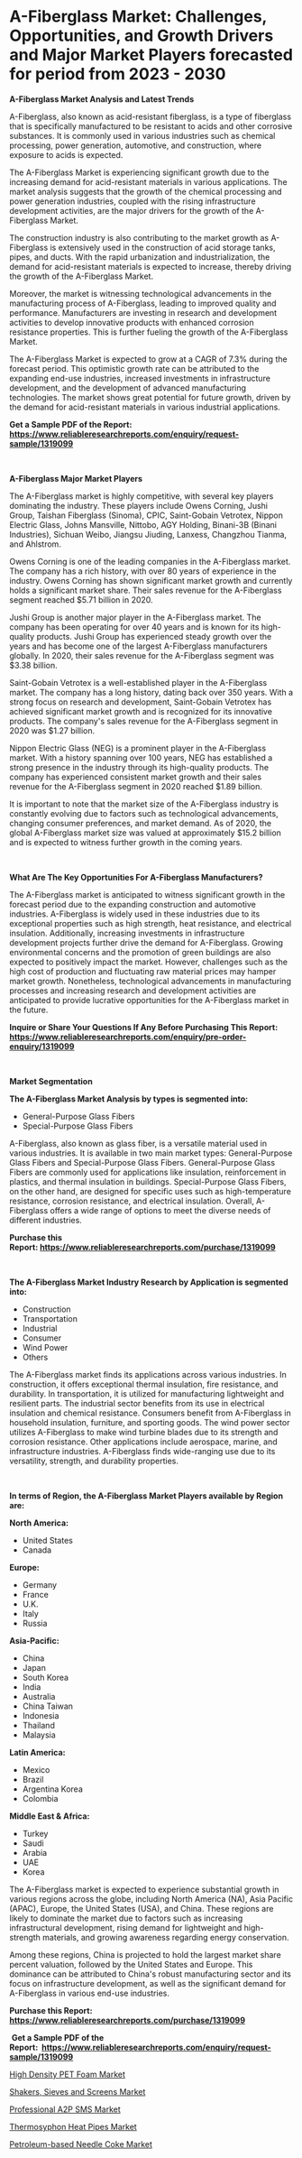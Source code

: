 <p><h1>A-Fiberglass Market: Challenges, Opportunities, and Growth Drivers and Major Market Players forecasted for period from 2023 - 2030</h1></p><p><strong>A-Fiberglass Market Analysis and Latest Trends</strong></p>
<p><p>A-Fiberglass, also known as acid-resistant fiberglass, is a type of fiberglass that is specifically manufactured to be resistant to acids and other corrosive substances. It is commonly used in various industries such as chemical processing, power generation, automotive, and construction, where exposure to acids is expected.</p><p>The A-Fiberglass Market is experiencing significant growth due to the increasing demand for acid-resistant materials in various applications. The market analysis suggests that the growth of the chemical processing and power generation industries, coupled with the rising infrastructure development activities, are the major drivers for the growth of the A-Fiberglass Market.</p><p>The construction industry is also contributing to the market growth as A-Fiberglass is extensively used in the construction of acid storage tanks, pipes, and ducts. With the rapid urbanization and industrialization, the demand for acid-resistant materials is expected to increase, thereby driving the growth of the A-Fiberglass Market.</p><p>Moreover, the market is witnessing technological advancements in the manufacturing process of A-Fiberglass, leading to improved quality and performance. Manufacturers are investing in research and development activities to develop innovative products with enhanced corrosion resistance properties. This is further fueling the growth of the A-Fiberglass Market.</p><p>The A-Fiberglass Market is expected to grow at a CAGR of 7.3% during the forecast period. This optimistic growth rate can be attributed to the expanding end-use industries, increased investments in infrastructure development, and the development of advanced manufacturing technologies. The market shows great potential for future growth, driven by the demand for acid-resistant materials in various industrial applications.</p></p>
<p><strong>Get a Sample PDF of the Report:&nbsp; <a href="https://www.reliableresearchreports.com/enquiry/request-sample/1319099">https://www.reliableresearchreports.com/enquiry/request-sample/1319099</a></strong></p>
<p>&nbsp;</p>
<p><strong>A-Fiberglass Major Market Players</strong></p>
<p><p>The A-Fiberglass market is highly competitive, with several key players dominating the industry. These players include Owens Corning, Jushi Group, Taishan Fiberglass (Sinoma), CPIC, Saint-Gobain Vetrotex, Nippon Electric Glass, Johns Mansville, Nittobo, AGY Holding, Binani-3B (Binani Industries), Sichuan Weibo, Jiangsu Jiuding, Lanxess, Changzhou Tianma, and Ahlstrom.</p><p>Owens Corning is one of the leading companies in the A-Fiberglass market. The company has a rich history, with over 80 years of experience in the industry. Owens Corning has shown significant market growth and currently holds a significant market share. Their sales revenue for the A-Fiberglass segment reached $5.71 billion in 2020.</p><p>Jushi Group is another major player in the A-Fiberglass market. The company has been operating for over 40 years and is known for its high-quality products. Jushi Group has experienced steady growth over the years and has become one of the largest A-Fiberglass manufacturers globally. In 2020, their sales revenue for the A-Fiberglass segment was $3.38 billion.</p><p>Saint-Gobain Vetrotex is a well-established player in the A-Fiberglass market. The company has a long history, dating back over 350 years. With a strong focus on research and development, Saint-Gobain Vetrotex has achieved significant market growth and is recognized for its innovative products. The company's sales revenue for the A-Fiberglass segment in 2020 was $1.27 billion.</p><p>Nippon Electric Glass (NEG) is a prominent player in the A-Fiberglass market. With a history spanning over 100 years, NEG has established a strong presence in the industry through its high-quality products. The company has experienced consistent market growth and their sales revenue for the A-Fiberglass segment in 2020 reached $1.89 billion.</p><p>It is important to note that the market size of the A-Fiberglass industry is constantly evolving due to factors such as technological advancements, changing consumer preferences, and market demand. As of 2020, the global A-Fiberglass market size was valued at approximately $15.2 billion and is expected to witness further growth in the coming years.</p></p>
<p>&nbsp;</p>
<p><strong>What Are The Key Opportunities For A-Fiberglass Manufacturers?</strong></p>
<p><p>The A-Fiberglass market is anticipated to witness significant growth in the forecast period due to the expanding construction and automotive industries. A-Fiberglass is widely used in these industries due to its exceptional properties such as high strength, heat resistance, and electrical insulation. Additionally, increasing investments in infrastructure development projects further drive the demand for A-Fiberglass. Growing environmental concerns and the promotion of green buildings are also expected to positively impact the market. However, challenges such as the high cost of production and fluctuating raw material prices may hamper market growth. Nonetheless, technological advancements in manufacturing processes and increasing research and development activities are anticipated to provide lucrative opportunities for the A-Fiberglass market in the future.</p></p>
<p><strong>Inquire or Share Your Questions If Any Before Purchasing This Report: <a href="https://www.reliableresearchreports.com/enquiry/pre-order-enquiry/1319099">https://www.reliableresearchreports.com/enquiry/pre-order-enquiry/1319099</a></strong></p>
<p>&nbsp;</p>
<p><strong>Market Segmentation</strong></p>
<p><strong>The A-Fiberglass Market Analysis by types is segmented into:</strong></p>
<p><ul><li>General-Purpose Glass Fibers</li><li>Special-Purpose Glass Fibers</li></ul></p>
<p><p>A-Fiberglass, also known as glass fiber, is a versatile material used in various industries. It is available in two main market types: General-Purpose Glass Fibers and Special-Purpose Glass Fibers. General-Purpose Glass Fibers are commonly used for applications like insulation, reinforcement in plastics, and thermal insulation in buildings. Special-Purpose Glass Fibers, on the other hand, are designed for specific uses such as high-temperature resistance, corrosion resistance, and electrical insulation. Overall, A-Fiberglass offers a wide range of options to meet the diverse needs of different industries.</p></p>
<p><strong>Purchase this Report:&nbsp;<a href="https://www.reliableresearchreports.com/purchase/1319099">https://www.reliableresearchreports.com/purchase/1319099</a></strong></p>
<p>&nbsp;</p>
<p><strong>The A-Fiberglass Market Industry Research by Application is segmented into:</strong></p>
<p><ul><li>Construction</li><li>Transportation</li><li>Industrial</li><li>Consumer</li><li>Wind Power</li><li>Others</li></ul></p>
<p><p>The A-Fiberglass market finds its applications across various industries. In construction, it offers exceptional thermal insulation, fire resistance, and durability. In transportation, it is utilized for manufacturing lightweight and resilient parts. The industrial sector benefits from its use in electrical insulation and chemical resistance. Consumers benefit from A-Fiberglass in household insulation, furniture, and sporting goods. The wind power sector utilizes A-Fiberglass to make wind turbine blades due to its strength and corrosion resistance. Other applications include aerospace, marine, and infrastructure industries. A-Fiberglass finds wide-ranging use due to its versatility, strength, and durability properties.</p></p>
<p>&nbsp;</p>
<p><strong>In terms of Region, the A-Fiberglass Market Players available by Region are:</strong></p>
<p>
    <p> <strong> North America: </strong>
        <ul>
            <li>United States</li>
            <li>Canada</li>
        </ul>
        </p> 
    <p> <strong> Europe: </strong>
        <ul>
            <li>Germany</li>
            <li>France</li>
            <li>U.K.</li>
            <li>Italy</li>
            <li>Russia</li>
        </ul>
        </p> 
    <p> <strong> Asia-Pacific: </strong>
        <ul>
            <li>China</li>
            <li>Japan</li>
            <li>South Korea</li>
            <li>India</li>
            <li>Australia</li>
            <li>China Taiwan</li>
            <li>Indonesia</li>
            <li>Thailand</li>
            <li>Malaysia</li>
        </ul>
        </p> 
    <p> <strong> Latin America: </strong>
        <ul>
            <li>Mexico</li>
            <li>Brazil</li>
            <li>Argentina Korea</li>
            <li>Colombia</li>
        </ul>
        </p> 
    <p> <strong> Middle East & Africa: </strong>
        <ul>
            <li>Turkey</li>
            <li>Saudi</li>
            <li>Arabia</li>
            <li>UAE</li>
            <li>Korea</li>
        </ul>
    </p>
    </p>
<p><p>The A-Fiberglass market is expected to experience substantial growth in various regions across the globe, including North America (NA), Asia Pacific (APAC), Europe, the United States (USA), and China. These regions are likely to dominate the market due to factors such as increasing infrastructural development, rising demand for lightweight and high-strength materials, and growing awareness regarding energy conservation.</p><p>Among these regions, China is projected to hold the largest market share percent valuation, followed by the United States and Europe. This dominance can be attributed to China's robust manufacturing sector and its focus on infrastructure development, as well as the significant demand for A-Fiberglass in various end-use industries.</p></p>
<p><strong>Purchase this Report: <a href="https://www.reliableresearchreports.com/purchase/1319099">https://www.reliableresearchreports.com/purchase/1319099</a></strong></p>
<p>&nbsp;<strong>Get a Sample PDF of the Report:&nbsp;&nbsp;<a href="https://www.reliableresearchreports.com/enquiry/request-sample/1319099">https://www.reliableresearchreports.com/enquiry/request-sample/1319099</a></strong></p>
<p><strong></strong></p>
<p><p><a href="https://medium.com/@chiragreportprime4/high-density-pet-foam-nbsp-market-focuses-on-market-share-size-and-projected-forecast-till-2030-7c9436e36a7e">High Density PET Foam Market</a></p><p><a href="https://github.com/rahu1502/Market-Research-Report-List-1/blob/main/shakers-sieves-and-screens-market.md">Shakers, Sieves and Screens Market</a></p><p><a href="https://github.com/rahu1501/Market-Research-Report-List-1/blob/main/professional-a2p-sms-market.md">Professional A2P SMS Market</a></p><p><a href="https://medium.com/@jhonwin654/thermosyphon-heat-pipes-market-trends-forecast-and-competitive-analysis-to-2030-e7345be58dc5">Thermosyphon Heat Pipes Market</a></p><p><a href="https://medium.com/@chiragreportprime3/petroleum-based-needle-coke-market-size-cagr-trends-2024-2030-df7e604c1711">Petroleum-based Needle Coke Market</a></p></p>